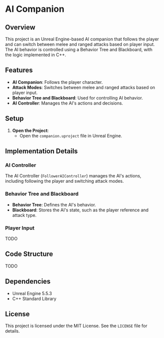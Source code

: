 # AI Companion

## Overview

This project is an Unreal Engine-based AI companion that follows the player and can switch between melee and ranged
attacks based on player input. The AI behavior is controlled using a Behavior Tree and Blackboard, with the logic
implemented in C++.

## Features

- **AI Companion**: Follows the player character.
- **Attack Modes**: Switches between melee and ranged attacks based on player input.
- **Behavior Tree and Blackboard**: Used for controlling AI behavior.
- **AI Controller**: Manages the AI's actions and decisions.

## Setup

1. **Open the Project**:
    - Open the `companion.uproject` file in Unreal Engine.

## Implementation Details

### AI Controller

The AI Controller (`FollowerAIController`) manages the AI's actions, including following the player and switching attack
modes.

### Behavior Tree and Blackboard

- **Behavior Tree**: Defines the AI's behavior.
- **Blackboard**: Stores the AI's state, such as the player reference and attack type.

### Player Input

TODO

## Code Structure

TODO

## Dependencies

- Unreal Engine 5.5.3
- C++ Standard Library

## License

This project is licensed under the MIT License. See the `LICENSE` file for details.

